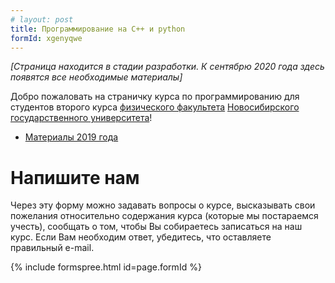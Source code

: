 ```yaml
---
# layout: post
title: Программирование на C++ и python
formId: xgenyqwe
---
```



*[Страница находится в стадии разработки. К сентябрю 2020 года здесь появятся все необходимые материалы]*

Добро пожаловать на страничку курса по программированию для студентов второго курса [физического факультета](http://phys.nsu.ru) [Новосибирского государственного университета](https://www.nsu.ru)!

* [Материалы 2019 года](https://github.com/VitalyVorobyev/CppPython2019)

# Напишите нам

Через эту форму можно задавать вопросы о курсе, высказывать свои пожелания относительно содержания курса (которые мы постараемся учесть), сообщать о том, чтобы Вы собираетесь записаться на наш курс. Если Вам необходим ответ, убедитесь, что оставляете правильный e-mail.

{% include formspree.html id=page.formId %}
